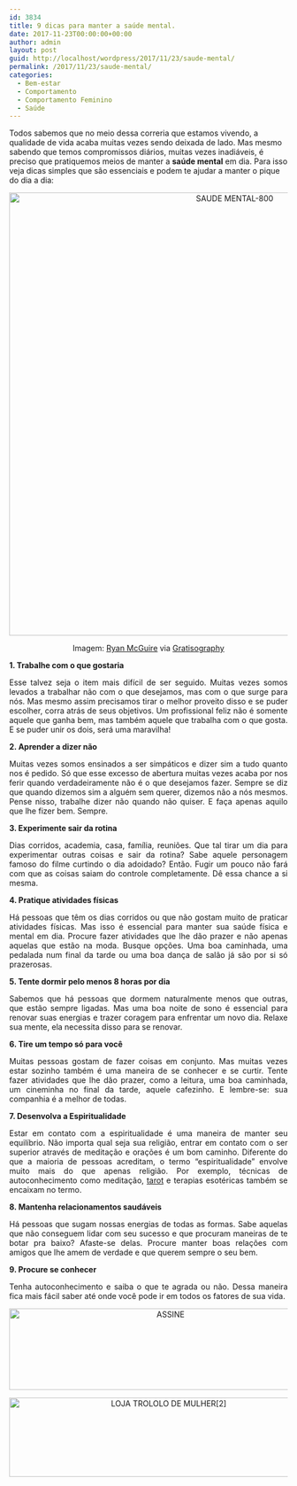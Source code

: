 ```yaml
---
id: 3834
title: 9 dicas para manter a saúde mental.
date: 2017-11-23T00:00:00+00:00
author: admin
layout: post
guid: http://localhost/wordpress/2017/11/23/saude-mental/
permalink: /2017/11/23/saude-mental/
categories:
  - Bem-estar
  - Comportamento
  - Comportamento Feminino
  - Saúde
---
```

Todos sabemos que no meio dessa correria que estamos vivendo, a qualidade de vida acaba muitas vezes sendo deixada de lado. Mas mesmo sabendo que temos compromissos diários, muitas vezes inadiáveis, é preciso que pratiquemos meios de manter a **saúde mental** em dia. Para isso veja dicas simples que são essenciais e podem te ajudar a manter o pique do dia a dia:

<p align="center">
  <img class="alignnone size-full wp-image-14450" src="http://www.trololodemulher.com.br/blog/wp-content/uploads/2017/11/SAUDE-MENTAL-800.jpg" alt="SAUDE MENTAL-800" width="800" height="800" />
</p>

<p align="center">
  Imagem: <a href="http://www.laughandpee.com/" target="_blank">Ryan McGuire</a> via <a href="http://www.gratisography.com/#all" target="_blank">Gratisography</a>
</p>

<p align="justify">
  <b>1. Trabalhe com o que gostaria</b><b></b>
</p>

<p align="justify">
  Esse talvez seja o item mais difícil de ser seguido. Muitas vezes somos levados a trabalhar não com o que desejamos, mas com o que surge para nós. Mas mesmo assim precisamos tirar o melhor proveito disso e se puder escolher, corra atrás de seus objetivos. Um profissional feliz não é somente aquele que ganha bem, mas também aquele que trabalha com o que gosta. E se puder unir os dois, será uma maravilha!
</p>

<p align="justify">
  <b>2. Aprender a dizer não</b><b></b>
</p>

<p align="justify">
  Muitas vezes somos ensinados a ser simpáticos e dizer sim a tudo quanto nos é pedido. Só que esse excesso de abertura muitas vezes acaba por nos ferir quando verdadeiramente não é o que desejamos fazer. Sempre se diz que quando dizemos sim a alguém sem querer, dizemos não a nós mesmos. Pense nisso, trabalhe dizer não quando não quiser. E faça apenas aquilo que lhe fizer bem. Sempre.
</p>

<p align="justify">
  <b>3. Experimente sair da rotina</b><b></b>
</p>

<p align="justify">
  Dias corridos, academia, casa, família, reuniões. Que tal tirar um dia para experimentar outras coisas e sair da rotina? Sabe aquele personagem famoso do filme curtindo o dia adoidado? Então. Fugir um pouco não fará com que as coisas saiam do controle completamente. Dê essa chance a si mesma.
</p>

<p align="justify">
  <b>4. Pratique atividades físicas</b><b></b>
</p>

<p align="justify">
  Há pessoas que têm os dias corridos ou que não gostam muito de praticar atividades físicas. Mas isso é essencial para manter sua saúde física e mental em dia. Procure fazer atividades que lhe dão prazer e não apenas aquelas que estão na moda. Busque opções. Uma boa caminhada, uma pedalada num final da tarde ou uma boa dança de salão já são por si só prazerosas.
</p>

<p align="justify">
  <b>5. Tente dormir pelo menos 8 horas por dia</b><b></b>
</p>

<p align="justify">
  Sabemos que há pessoas que dormem naturalmente menos que outras, que estão sempre ligadas. Mas uma boa noite de sono é essencial para renovar suas energias e trazer coragem para enfrentar um novo dia. Relaxe sua mente, ela necessita disso para se renovar.
</p>

<p align="justify">
  <b>6. Tire um tempo só para você</b><b></b>
</p>

<p align="justify">
  Muitas pessoas gostam de fazer coisas em conjunto. Mas muitas vezes estar sozinho também é uma maneira de se conhecer e se curtir. Tente fazer atividades que lhe dão prazer, como a leitura, uma boa caminhada, um cineminha no final da tarde, aquele cafezinho. E lembre-se: sua companhia é a melhor de todas.
</p>

<p align="justify">
  <b>7. Desenvolva a Espiritualidade</b><b></b>
</p>

<p align="justify">
  Estar em contato com a espiritualidade é uma maneira de manter seu equilíbrio. Não importa qual seja sua religião, entrar em contato com o ser superior através de meditação e orações é um bom caminho. Diferente do que a maioria de pessoas acreditam, o termo “espiritualidade” envolve muito mais do que apenas religião. Por exemplo, técnicas de autoconhecimento como meditação, <a href="https://www.iquilibrio.com/tarot/" target="_blank">tarot</a> e terapias esotéricas também se encaixam no termo.
</p>

<p align="justify">
  <b>8. Mantenha relacionamentos saudáveis</b><b></b>
</p>

<p align="justify">
  Há pessoas que sugam nossas energias de todas as formas. Sabe aquelas que não conseguem lidar com seu sucesso e que procuram maneiras de te botar pra baixo? Afaste-se delas. Procure manter boas relações com amigos que lhe amem de verdade e que querem sempre o seu bem.
</p>

<p align="justify">
  <b>9. Procure se conhecer</b><b></b>
</p>

<p align="justify">
  Tenha autoconhecimento e saiba o que te agrada ou não. Dessa maneira fica mais fácil saber até onde você pode ir em todos os fatores de sua vida.
</p>

<p align="center">
  <a href="http://feedburner.google.com/fb/a/mailverify?uri=blogbichafemea&loc=pt_BR" target="_blank"><img class="alignnone size-full wp-image-14011" src="http://www.trololodemulher.com.br/blog/wp-content/uploads/2017/08/ASSINE.jpg" alt="ASSINE" width="568" height="147" /></a>
</p>

<p align="center">
  <a href="http://loja.trololodemulher.com.br/" target="_blank"><img class="alignnone wp-image-14333 size-full" src="http://www.trololodemulher.com.br/blog/wp-content/uploads/2017/10/LOJA-TROLOLO-DE-MULHER2.png" alt="LOJA TROLOLO DE MULHER[2]" width="561" height="143" /></a>
</p>

<p align="justify">